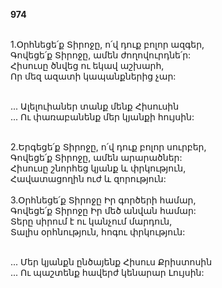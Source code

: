 **974**

\
1.Օրհնեցե՛ք Տիրոջը, ո՛վ դուք բոլոր ազգեր,\
Գովեցե՛ք Տիրոջը, ամեն ժողովուրդնե՛ր:\
Հիսուսը ծնվեց ու եկավ աշխարհ,\
Որ մեզ ազատի կապանքներից չար:

\
 ... Ալելուիաներ տանք մենք Հիսուսին\
 ... Ու փառաբանենք մեր կյանքի հույսին:

\
2.Երգեցե՛ք Տիրոջը, ո՛վ դուք բոլոր սուրբեր,\
Գովեցե՛ք Տիրոջը, ամեն արարածներ:\
Հիսուսը շնորհեց կյանք և փրկություն,\
Հավատացողին ուժ և զորություն:\
\
3.Օրհնեցե՛ք Տիրոջը Իր գործերի համար,\
Գովեցե՛ք Տիրոջը Իր մեծ անվան համար:\
Տերը սիրում է ու կանչում մարդուն,\
Տալիս օրհնություն, հոգու փրկություն:

\
 ... Մեր կյանքն ընծայենք Հիսուս Քրիստոսին\
 ... Ու պաշտենք հավերժ կենարար Լույսին:

